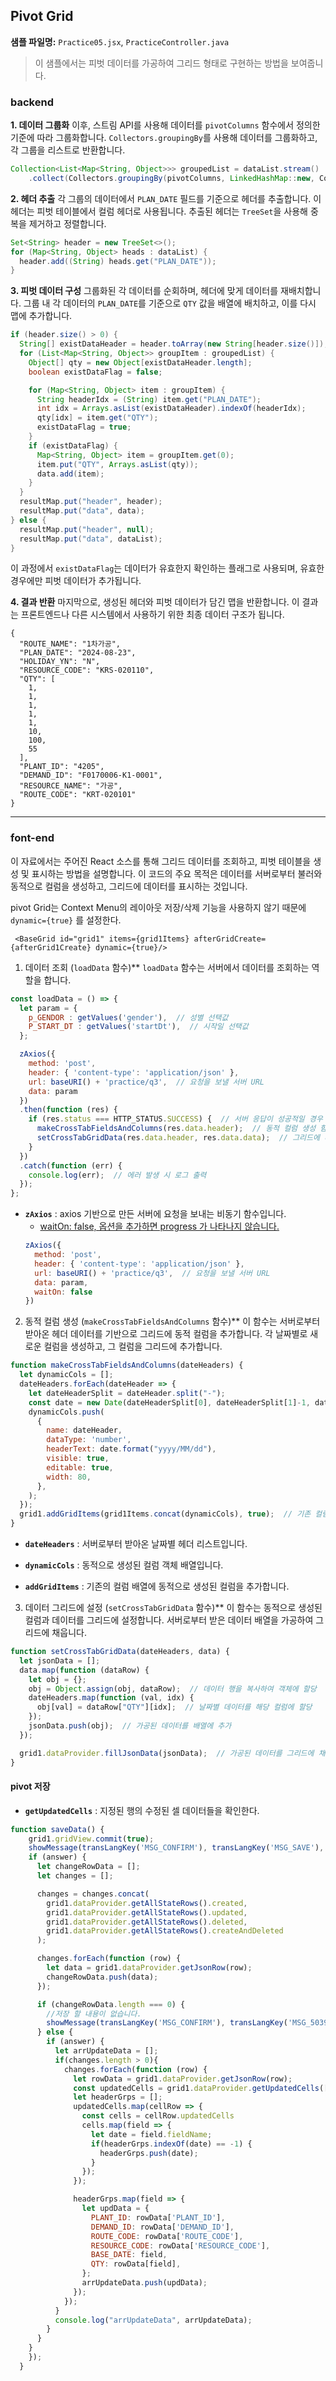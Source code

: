 ## Pivot Grid
**샘플 파일명:**  `Practice05.jsx`, `PracticeController.java`

>이 샘플에서는 피벗 데이터를 가공하여 그리드 형태로 구현하는 방법을 보여줍니다.

### backend

**1. 데이터 그룹화** 이후, 스트림 API를 사용해 데이터를 `pivotColumns` 함수에서 정의한 기준에 따라 그룹화합니다. `Collectors.groupingBy`를 사용해 데이터를 그룹화하고, 각 그룹을 리스트로 반환합니다.

```java
Collection<List<Map<String, Object>>> groupedList = dataList.stream()
    .collect(Collectors.groupingBy(pivotColumns, LinkedHashMap::new, Collectors.toList())).values();
```
**2. 헤더 추출** 각 그룹의 데이터에서 `PLAN_DATE` 필드를 기준으로 헤더를 추출합니다. 이 헤더는 피벗 테이블에서 컬럼 헤더로 사용됩니다. 추출된 헤더는 `TreeSet`을 사용해 중복을 제거하고 정렬합니다.

```java
Set<String> header = new TreeSet<>();
for (Map<String, Object> heads : dataList) {
  header.add((String) heads.get("PLAN_DATE"));
}
```
**3. 피벗 데이터 구성** 그룹화된 각 데이터를 순회하며, 헤더에 맞게 데이터를 재배치합니다. 그룹 내 각 데이터의 `PLAN_DATE`를 기준으로 `QTY` 값을 배열에 배치하고, 이를 다시 맵에 추가합니다.

```java
if (header.size() > 0) {
  String[] existDataHeader = header.toArray(new String[header.size()]);
  for (List<Map<String, Object>> groupItem : groupedList) {
    Object[] qty = new Object[existDataHeader.length];
    boolean existDataFlag = false;

    for (Map<String, Object> item : groupItem) {
      String headerIdx = (String) item.get("PLAN_DATE");
      int idx = Arrays.asList(existDataHeader).indexOf(headerIdx);
      qty[idx] = item.get("QTY");
      existDataFlag = true;
    }
    if (existDataFlag) {
      Map<String, Object> item = groupItem.get(0);
      item.put("QTY", Arrays.asList(qty));
      data.add(item);
    }
  }
  resultMap.put("header", header);
  resultMap.put("data", data);
} else {
  resultMap.put("header", null);
  resultMap.put("data", dataList);
}
```
이 과정에서 `existDataFlag`는 데이터가 유효한지 확인하는 플래그로 사용되며, 유효한 경우에만 피벗 데이터가 추가됩니다.

**4. 결과 반환** 
마지막으로, 생성된 헤더와 피벗 데이터가 담긴 맵을 반환합니다. 이 결과는 프론트엔드나 다른 시스템에서 사용하기 위한 최종 데이터 구조가 됩니다.


```
{
  "ROUTE_NAME": "1차가공",
  "PLAN_DATE": "2024-08-23",
  "HOLIDAY_YN": "N",
  "RESOURCE_CODE": "KRS-020110",
  "QTY": [
    1,
    1,
    1,
    1,
    1,
    10,
    100,
    55
  ],
  "PLANT_ID": "4205",
  "DEMAND_ID": "F0170006-K1-0001",
  "RESOURCE_NAME": "가공",
  "ROUTE_CODE": "KRT-020101"
}
```


---

### font-end  

이 자료에서는 주어진 React 소스를 통해 그리드 데이터를 조회하고, 피벗 테이블을 생성 및 표시하는 방법을 설명합니다. 이 코드의 주요 목적은 데이터를 서버로부터 불러와 동적으로 컬럼을 생성하고, 그리드에 데이터를 표시하는 것입니다.

pivot Grid는 Context Menu의 레이아웃 저장/삭제 기능을 사용하지 않기 때문에 `dynamic={true}` 를 설정한다.
```
 <BaseGrid id="grid1" items={grid1Items} afterGridCreate={afterGrid1Create} dynamic={true}/>
```

1. 데이터 조회 (`loadData` 함수)** `loadData` 함수는 서버에서 데이터를 조회하는 역할을 합니다. 

```javascript
const loadData = () => {
  let param = {
    p_GENDOR : getValues('gender'),  // 성별 선택값
    P_START_DT : getValues('startDt'),  // 시작일 선택값
  };

  zAxios({
    method: 'post',
    header: { 'content-type': 'application/json' },
    url: baseURI() + 'practice/q3',  // 요청을 보낼 서버 URL
    data: param
  })
  .then(function (res) {
    if (res.status === HTTP_STATUS.SUCCESS) {  // 서버 응답이 성공적일 경우
      makeCrossTabFieldsAndColumns(res.data.header);  // 동적 컬럼 생성 함수 호출
      setCrossTabGridData(res.data.header, res.data.data);  // 그리드에 데이터 설정
    }
  })
  .catch(function (err) {
    console.log(err);  // 에러 발생 시 로그 출력
  });
};
```
 
- **`zAxios`** : axios 기반으로 만든 서버에 요청을 보내는 비동기 함수입니다.
  - <u>waitOn: false, 옵션을 추가하면 progress 가 나타나지 않습니다.</u>
  ```javascript
  zAxios({
    method: 'post',
    header: { 'content-type': 'application/json' },
    url: baseURI() + 'practice/q3',  // 요청을 보낼 서버 URL
    data: param,
    waitOn: false
  })
  ```
  
2. 동적 컬럼 생성 (`makeCrossTabFieldsAndColumns` 함수)** 
이 함수는 서버로부터 받아온 헤더 데이터를 기반으로 그리드에 동적 컬럼을 추가합니다. 각 날짜별로 새로운 컬럼을 생성하고, 그 컬럼을 그리드에 추가합니다.


```javascript
function makeCrossTabFieldsAndColumns(dateHeaders) {
  let dynamicCols = [];
  dateHeaders.forEach(dateHeader => {
    let dateHeaderSplit = dateHeader.split("-");
    const date = new Date(dateHeaderSplit[0], dateHeaderSplit[1]-1, dateHeaderSplit[2]);
    dynamicCols.push(
      { 
        name: dateHeader, 
        dataType: 'number',
        headerText: date.format("yyyy/MM/dd"),
        visible: true,
        editable: true, 
        width: 80,
      },
    );
  });   
  grid1.addGridItems(grid1Items.concat(dynamicCols), true);  // 기존 컬럼에 동적 컬럼을 추가
}
```
 
- **`dateHeaders`** : 서버로부터 받아온 날짜별 헤더 리스트입니다.
 
- **`dynamicCols`** : 동적으로 생성된 컬럼 객체 배열입니다.
 
- **`addGridItems`** : 기존의 컬럼 배열에 동적으로 생성된 컬럼을 추가합니다.
3. 데이터 그리드에 설정 (`setCrossTabGridData` 함수)** 
이 함수는 동적으로 생성된 컬럼과 데이터를 그리드에 설정합니다. 서버로부터 받은 데이터 배열을 가공하여 그리드에 채웁니다.


```javascript
function setCrossTabGridData(dateHeaders, data) {
  let jsonData = [];
  data.map(function (dataRow) {
    let obj = {};
    obj = Object.assign(obj, dataRow);  // 데이터 행을 복사하여 객체에 할당
    dateHeaders.map(function (val, idx) {
      obj[val] = dataRow["QTY"][idx];  // 날짜별 데이터를 해당 컬럼에 할당
    });
    jsonData.push(obj);  // 가공된 데이터를 배열에 추가
  });

  grid1.dataProvider.fillJsonData(jsonData);  // 가공된 데이터를 그리드에 채움
}
```
 
#### pivot 저장

- **`getUpdatedCells`** : 지정된 행의 수정된 셀 데이터들을 확인한다.


```javascript
function saveData() {
    grid1.gridView.commit(true);
    showMessage(transLangKey('MSG_CONFIRM'), transLangKey('MSG_SAVE'), function (answer) {
    if (answer) {
      let changeRowData = [];
      let changes = [];

      changes = changes.concat(
        grid1.dataProvider.getAllStateRows().created,
        grid1.dataProvider.getAllStateRows().updated,
        grid1.dataProvider.getAllStateRows().deleted,
        grid1.dataProvider.getAllStateRows().createAndDeleted
      );

      changes.forEach(function (row) {
        let data = grid1.dataProvider.getJsonRow(row);
        changeRowData.push(data);
      });

      if (changeRowData.length === 0) {
        //저장 할 내용이 없습니다.
        showMessage(transLangKey('MSG_CONFIRM'), transLangKey('MSG_5039'), { close: false });
      } else {
        if (answer) {
          let arrUpdateData = [];
          if(changes.length > 0){
            changes.forEach(function (row) {
              let rowData = grid1.dataProvider.getJsonRow(row);
              const updatedCells = grid1.dataProvider.getUpdatedCells([row]);
              let headerGrps = [];
              updatedCells.map(cellRow => {
                const cells = cellRow.updatedCells
                cells.map(field => {
                  let date = field.fieldName;
                  if(headerGrps.indexOf(date) == -1) {
                    headerGrps.push(date);
                  }
                });
              });

              headerGrps.map(field => {
                let updData = {
                  PLANT_ID: rowData['PLANT_ID'],
                  DEMAND_ID: rowData['DEMAND_ID'],
                  ROUTE_CODE: rowData['ROUTE_CODE'],
                  RESOURCE_CODE: rowData['RESOURCE_CODE'],
                  BASE_DATE: field,
                  QTY: rowData[field],
                }; 
                arrUpdateData.push(updData);
              });
            });
          }
          console.log("arrUpdateData", arrUpdateData);
        }
      }
    }
    });
  }
```
